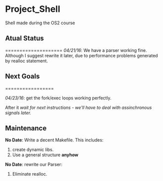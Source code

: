 # Project_Shell
Shell made during the OS2 course


## **Atual Status**
====================
  *04/21/16*: We have a parser working fine. Although I suggest rewrite it later, due to performance problems generated by realloc statement.

## **Next Goals**
=================

  *04/23/16*: get the fork/exec loops working perfectly.

After it *wait for next instructions - we'll have to deal with assinchronous signals later.*



## **Maintenance**
  **No Date**: Write a decent Makefile. This includes:
  1. create dynamic libs.
  2. Use a general structure **anyhow**
  
  **No Date**: rewrite our Parser:
  1. Eliminate realloc.
